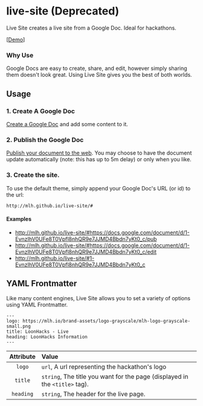 # live-site (Deprecated)
Live Site creates a live site from a Google Doc. Ideal for hackathons.

[[Demo](http://mlh.github.io/live-site/#https://docs.google.com/document/d/1-EvnzIhV0UFe8T0Vpfl8nhQR9e7JJMD4Bbdn7yKt0_c/pub)]

### Why Use
Google Docs are easy to create, share, and edit, however simply sharing them doesn't look great. Using Live Site gives you the best of both worlds.

## Usage

### 1. Create A Google Doc
[Create a Google Doc](https://docs.google.com/document/create) and add some content to it.

### 2. Publish the Google Doc
[Publish your document to the web](https://support.google.com/docs/answer/37579?hl=en). You may choose to have the document update automatically (note: this has up to 5m delay) or only when you like.

### 3. Create the site.

To use the default theme, simply append your Google Doc's URL (or id) to the url:

```
http://mlh.github.io/live-site/#
```

#### Examples
- <http://mlh.github.io/live-site/#https://docs.google.com/document/d/1-EvnzIhV0UFe8T0Vpfl8nhQR9e7JJMD4Bbdn7yKt0_c/pub>
- <http://mlh.github.io/live-site/#https://docs.google.com/document/d/1-EvnzIhV0UFe8T0Vpfl8nhQR9e7JJMD4Bbdn7yKt0_c/edit>
- <http://mlh.github.io/live-site/#1-EvnzIhV0UFe8T0Vpfl8nhQR9e7JJMD4Bbdn7yKt0_c>

## YAML Frontmatter
Like many content engines, Live Site allows you to set a variety of options using YAML Frontmatter.

```
---
logo: https://mlh.io/brand-assets/logo-grayscale/mlh-logo-grayscale-small.png
title: LoonHacks - Live
heading: LoonHacks Information
---
```

| Attribute | Value |
|:-----------:|:--------|
| `logo` | `url`, A url representing the hackathon's logo |
| `title` | `string`, The title you want for the page (displayed in the `<title>` tag). |
| `heading` | `string`, The header for the live page. |
